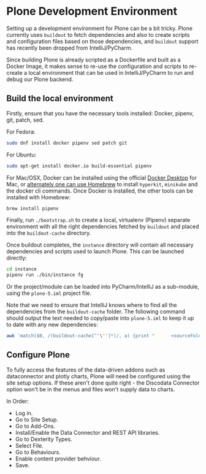# Plone Development Environment

Setting up a development environment for Plone can be a bit tricky. Plone currently uses `buildout` to fetch
dependencies and also to create scripts and configuration files based on those dependencies, and `buildout` support
has recently been dropped from IntelliJ/PyCharm.

Since building Plone is already scripted as a Dockerfile and built as a Docker Image, it makes sense to re-use
the configuration and scripts to re-create a local environment that can be used in IntelliJ/PyCharm to run and debug
our Plone backend.

## Build the local environment

Firstly, ensure that you have the necessary tools installed: Docker, pipenv, git, patch, sed.

For Fedora:
```bash
sudo dnf install docker pipenv sed patch git
```

For Ubuntu:
```bash
sudo apt-get install docker.io build-essential pipenv
```

For Mac/OSX, Docker can be installed using the official [Docker Desktop](https://www.docker.com/products/docker-desktop)
for Mac, or [alternately one can use Homebrew](https://dhwaneetbhatt.com/blog/run-docker-without-docker-desktop-on-macos)
to install `hyperkit`, `minikube` and the docker cli commands. Once Docker is installed, the other tools can be installed
with Homebrew:
```bash
brew install pipenv
```

Finally, run `./bootstrap.sh` to create a local, virtualenv (Pipenv) separate environment with all the right dependencies
fetched by `buildout` and placed into the `buildout-cache` directory.

Once buildout completes, the `instance` directory will contain all necessary dependencies and scripts used to launch
Plone. This can be launched directly:
```bash
cd instance
pipenv run ./bin/instance fg
```

Or the project/module can be loaded into PyCharm/IntelliJ as a sub-module, using the `plone-5.iml` project file.

Note that we need to ensure that IntelliJ knows where to find all the dependencies from the `buildout-cache` folder. The
following command should output the text needed to copy/paste into `plone-5.iml` to keep it up to date with any new
dependencies:

```bash
awk 'match($0, /(buildout-cache[^'\'']*)/, a) {print "      <sourceFolder url=\"file://$MODULE_DIR$/" a[1] "\" isTestSource=\"false\" />"}' instance/bin/instance
```

## Configure Plone

To fully access the features of the data-driven addons such as dataconnector and plotly charts, Plone will need be configured using the site setup options. If these aren't done quite right - the Discodata Connector option won't be in the menus and files won't supply data to charts.

In Order:
- Log in.
- Go to Site Setup.
- Go to Add-Ons.
- Install/Enable the Data Connector and REST API libraries.
- Go to Dexterity Types.
- Select File.
- Go to Behaviours.
- Enable content provider behviour.
- Save.
